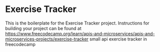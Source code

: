 # Exercise Tracker

This is the boilerplate for the Exercise Tracker project. Instructions for building your project can be found at https://www.freecodecamp.org/learn/apis-and-microservices/apis-and-microservices-projects/exercise-tracker
s m a l l   a p i   e x e r c i s e   t r a c k e r   i n   f r e e c o d e c a m p  
 